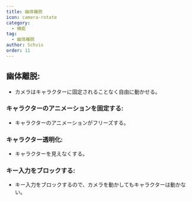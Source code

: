 ```yaml
---
title: 幽体離脱
icon: camera-rotate
category:
  - 機能
tag:
  - 幽体離脱
author: Schvis
order: 11
---
```


## 幽体離脱:
- カメラはキャラクターに固定されることなく自由に動かせる。
### キャラクターのアニメーションを固定する:
- キャラクターのアニメーションがフリーズする。
### キャラクター透明化:
- キャラクターを見えなくする。
### キー入力をブロックする:
- キー入力をブロックするので、カメラを動かしてもキャラクターは動かない。
